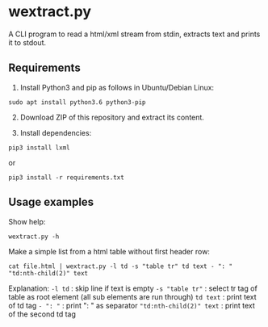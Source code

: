 # wextract.py

A CLI program to read a html/xml stream from stdin, extracts text and prints it to stdout.

## Requirements
1. Install Python3 and pip as follows in Ubuntu/Debian Linux:
```
sudo apt install python3.6 python3-pip
```
2. Download ZIP of this repository and extract its content.

3. Install dependencies:
```
pip3 install lxml
```
or
```
pip3 install -r requirements.txt
```

## Usage examples

Show help:
```
wextract.py -h
```

Make a simple list from a html table without first header row:
```
cat file.html | wextract.py -l td -s "table tr" td text - ": " "td:nth-child(2)" text 
```
Explanation:
```-l td``` : skip line if text is empty
```-s "table tr"``` : select tr tag of table as root element (all sub elements are run through)
```td text``` : print text of td tag
```- ": "``` : print ": " as separator
```"td:nth-child(2)" text``` : print text of the second td tag

    
